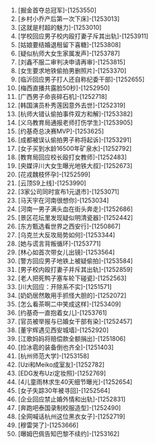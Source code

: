 
1. [掘金首夺总冠军]-[1253550]
1. [乡村小乔产后第一次下床]-[1253013]
1. [这就是村超的魅力]-[1253010]
1. [学校回应男子校内殴打妻子斥其出轨]-[1253911]
1. [姑娘要结婚退租留下喜糖]-[1253808]
1. [疑似杭师大女生家属发声]-[1253787]
1. [刘鑫不服二审判决申请再审]-[1253815]
1. [女生要求地铁偷拍男删照片]-[1253370]
1. [临沂回应男子打人还自称纪委干部]-[1252655]
1. [梅西直播共露脸50秒]-[1252950]
1. [广西男子命丧碎石机]-[1252718]
1. [韩国演员朴秀莲因意外去世]-[1252319]
1. [杭师大错认偷拍事件双方和解]-[1253382]
1. [义乌教育局通报老师打伤学生]-[1253905]
1. [约基奇总决赛MVP]-[1253625]
1. [成都被误认偷拍男子称将起诉]-[1253291]
1. [女子买到水龄16500年矿泉水]-[1252792]
1. [教育局回应校长殴打女教师]-[1252483]
1. [央媒评川大女生曝光地铁大叔]-[1252673]
1. [花戎魏枝怀孕]-[1252599]
1. [云顶S9上线]-[1253990]
1. [3家公司同时宣布1元退市]-[1253071]
1. [马天宇在河南很想你]-[1253034]
1. [河南一男子满头血在街头奔走]-[1252686]
1. [景区花坛里发现疑似明清瓷器]-[1252442]
1. [东方甄选看世界之西安行]-[1250867]
1. [乌克兰大反攻局势如何]-[1253344]
1. [她与谎言背叛循环]-[1253771]
1. [林心如首次带女儿出镜]-[1253564]
1. [警方回应男子地铁上被疑偷拍]-[1253584]
1. [男子校内殴打妻子并斥其出轨]-[1252859]
1. [老人把死鸭子塞车轮下碰瓷]-[1252563]
1. [川大回应：开除系不实]-[1251571]
1. [奶奶居然敢用手抓怪大胆的]-[1252072]
1. [怎么看茶啊二中笑成这样]-[1253409]
1. [约基奇一直抱着女儿]-[1253761]
1. [官员被举报与已婚女干部有染]-[1252457]
1. [董宇辉遇见西安城墙]-[1252920]
1. [江歌妈妈将赔偿款全额捐出]-[1251806]
1. [捡冰雹的装备倒也齐全]-[1251403]
1. [杭州师范大学]-[1253158]
1. [Uzi和Meiko成室友]-[1252782]
1. [EDG发布Uzi定妆照]-[1252769]
1. [4儿童雨林求生40天细节曝光]-[1252654]
1. [女子失踪30年被寻回]-[1252564]
1. [企业回应禁止婚外情和出轨]-[1252831]
1. [奔跑吧泰国录制校服造型]-[1252490]
1. [全网喊话杭州这位黑衣女子]-[1252719]
1. [穆雷哭了]-[1253666]
1. [曝姆巴佩告知巴黎不续约]-[1253162]